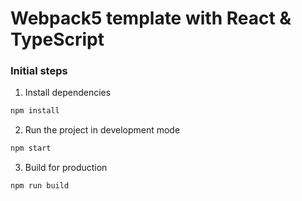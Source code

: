 # Webpack5 template with React & TypeScript

### Initial steps

1. Install dependencies

```bash
npm install
```

2. Run the project in development mode

```bash
npm start
```

3. Build for production

```bash
npm run build
```
